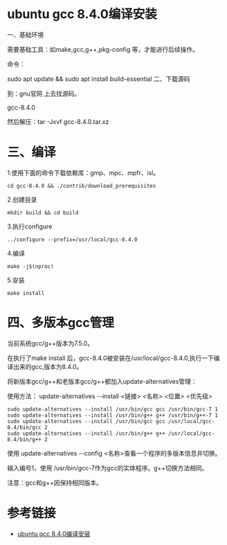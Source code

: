 # ubuntu gcc 8.4.0编译安装

一、基础环境

需要基础工具：如make,gcc,g++,pkg-config 等，才能进行后续操作。

命令：

sudo apt update && sudo  apt install build-essential
二、下载源码

到：gnu官网 上去找源码。

gcc-8.4.0

然后解压：tar -Jxvf gcc-8.4.0.tar.xz

# 三、编译

1.使用下面的命令下载依赖库：gmp、mpc、mpfr、isl。
```
cd gcc-8.4.0 && ./contrib/download_prerequisites
```
2.创建目录        
```
mkdir build && cd build
```

3.执行configure    
```
../configure --prefix=/usr/local/gcc-8.4.0
```
4.编译
```
make -j$(nproc)
```
5.安装
```
make install
```

# 四、多版本gcc管理

当前系统gcc/g++版本为7.5.0。



 在执行了make install 后，gcc-8.4.0被安装在/usr/local/gcc-8.4.0,执行一下编译出来的gcc,版本为8.4.0。



 将新版本gcc/g++和老版本gcc/g++都加入update-alternatives管理：

使用方法： update-alternatives --install <链接> <名称> <位置> <优先级>
```
sudo update-alternatives --install /usr/bin/gcc gcc /usr/bin/gcc-7 1
sudo update-alternatives --install /usr/bin/g++ g++ /usr/bin/g++-7 1
sudo update-alternatives --install /usr/bin/gcc gcc /usr/local/gcc-8.4/bin/gcc 2
sudo update-alternatives --install /usr/bin/g++ g++ /usr/local/gcc-8.4/bin/g++ 2
```
使用  update-alternatives --config  <名称>查看一个程序的多版本信息并切换。

输入编号1，使用 /usr/bin/gcc-7作为gcc的实体程序。g++切换方法相同。

注意：gcc和g++因保持相同版本。

# 参考链接

- [ubuntu gcc 8.4.0编译安装](https://blog.csdn.net/qq_42170897/article/details/121779490)
